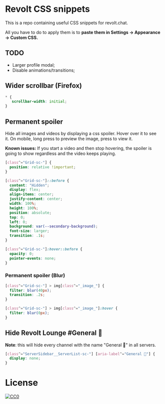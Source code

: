 # Revolt CSS snippets
This is a repo containing useful CSS snippets for revolt.chat.

All you have to do to apply them is to **paste them in Settings -> Appearance -> Custom CSS.**

## TODO
- Larger profile modal;
- Disable animations/transitions;

## Wider scrollbar (Firefox)
```css
* {
   scrollbar-width: initial;
}
```

## Permanent spoiler 
Hide all images and videos by displaying a css spoiler. Hover over it to see it.
On mobile, long press to preview the image, press to view it.

**Known issues:** If you start a video and then stop hovering, the spoiler is going to show regardless and the video keeps playing. 

```css
[class^="Grid-sc-"] {
  position: relative !important;
}

[class^="Grid-sc-"]::before {
  content: "Hidden";
  display: flex;
  align-items: center;
  justify-content: center;
  width: 100%;
  height: 100%;
  position: absolute;
  top: 0;
  left: 0;
  background: var(--secondary-background);
  font-size: larger;
  transition: .1s;
}

[class^="Grid-sc-"]:hover::before {
  opacity: 0;
  pointer-events: none;
}
```

### Permanent spoiler (Blur)

```css
[class^="Grid-sc-"] > img[class^="_image_"] {
  filter: blur(40px);
  transition: .2s;
}

[class^="Grid-sc-"] > img[class^="_image_"]:hover {
  filter: blur(0px);
}
```
## Hide Revolt Lounge #General 🤨
**Note**: this will hide every channel with the name "General 🤨" in all servers.
```css
[class^="ServerSidebar__ServerList-sc-"] [aria-label^="General 🤨"] {
  display: none;
}
```

# License
[![CC0](https://licensebuttons.net/p/zero/1.0/88x31.png)](https://creativecommons.org/publicdomain/zero/1.0/)

